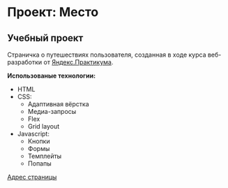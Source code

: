 # Проект: Место
## Учебный проект

Страничка о путешествиях пользователя, созданная в ходе курса веб-разработки от [Яндекс.Практикума](https://practicum.yandex.ru/).

**Использованые технологии:**
- HTML
- CSS:
  - Адаптивная вёрстка
  - Медиа-запросы
  - Flex
  - Grid layout
- Javascript:
  - Кнопки
  - Формы
  - Темплейты
  - Попапы

[Адрес страницы](https://iordankef.github.io/mesto/)
